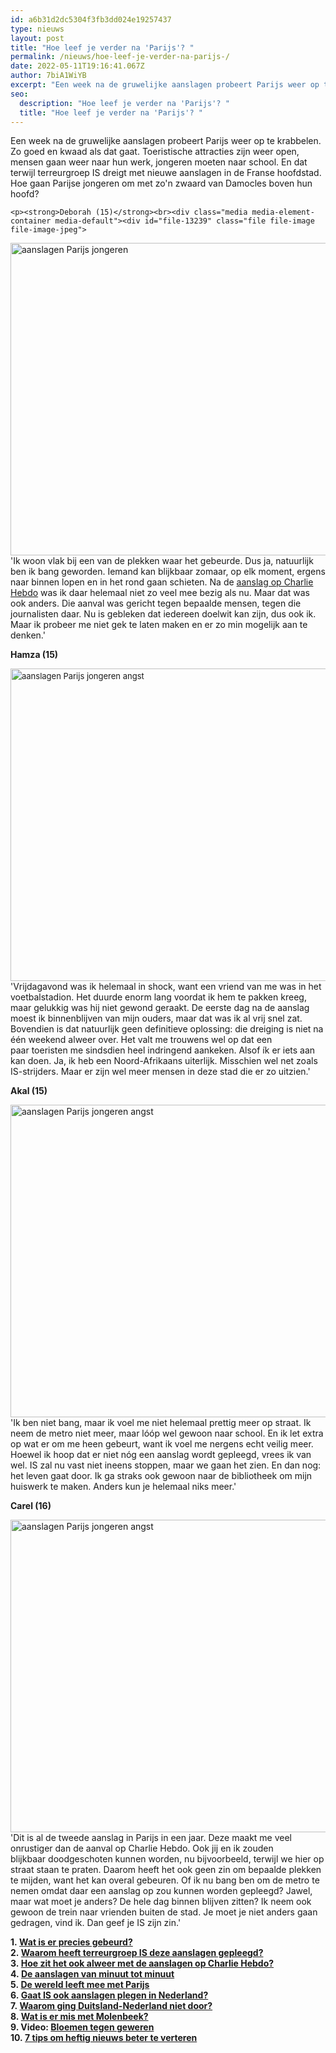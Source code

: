 ```yaml
---
id: a6b31d2dc5304f3fb3dd024e19257437
type: nieuws
layout: post
title: "Hoe leef je verder na 'Parijs'? "
permalink: /nieuws/hoe-leef-je-verder-na-parijs-/
date: 2022-05-11T19:16:41.067Z
author: 7biA1WiYB
excerpt: "Een week na de gruwelijke aanslagen probeert Parijs weer op te krabbelen. Zo goed en kwaad als dat gaat. Toeristische attracties zijn weer open, mensen gaan weer naar hun werk, jongeren moeten naar school. En dat terwijl terreurgroep IS dreigt met nieuwe aanslagen in de Franse hoofdstad. Hoe gaan Parijse jongeren om met zo'n zwaard van Damocles boven hun hoofd?   "
seo:
  description: "Hoe leef je verder na 'Parijs'? "
  title: "Hoe leef je verder na 'Parijs'? "
---
```

Een week na de gruwelijke aanslagen probeert Parijs weer op te krabbelen. Zo goed en kwaad als dat gaat. Toeristische attracties zijn weer open, mensen gaan weer naar hun werk, jongeren moeten naar school. En dat terwijl terreurgroep IS dreigt met nieuwe aanslagen in de Franse hoofdstad. Hoe gaan Parijse jongeren om met zo'n zwaard van Damocles boven hun hoofd?   

    <p><strong>Deborah (15)</strong><br><div class="media media-element-container media-default"><div id="file-13239" class="file file-image file-image-jpeg">

        
  
  <div class="content">
    <img alt="aanslagen Parijs jongeren" title="Foto: Kim Einder" height="500" width="850" class="media-element file-default" src="https://7dagen.netlify.app/sites/default/files/Deborah%20final.jpg">  </div>

  
</div>
</div>'Ik woon vlak bij een van de plekken waar het gebeurde. Dus ja, natuurlijk ben ik bang geworden. Iemand kan blijkbaar zomaar, op elk moment, ergens naar binnen lopen en in het rond gaan schieten. Na de <a href="https://7dagen.netlify.app/nieuws/charlie-hebdo-hoe-zat-dat-ook-alweer">aanslag op Charlie Hebdo</a> was ik daar helemaal niet zo veel mee bezig als nu. Maar dat was ook anders. Die aanval was gericht tegen bepaalde mensen, tegen die journalisten daar. Nu is gebleken dat iedereen doelwit kan zijn, dus ook ik. Maar ik probeer me niet gek te laten maken en er zo min mogelijk aan te denken.'
<p><strong>Hamza (15)</strong><br><div class="media media-element-container media-default"><div id="file-13242" class="file file-image file-image-jpeg">

        
  
  <div class="content">
    <img alt="aanslagen Parijs jongeren angst" title="Foto: Kim Einder" height="500" width="850" style="font-size: 13.008px; line-height: 20.0063px;" class="media-element file-default" src="https://7dagen.netlify.app/sites/default/files/hamza%20def.jpg">  </div>

  
</div>
</div>'Vrijdagavond was ik helemaal in shock, want een vriend van me was in het voetbalstadion. Het duurde enorm lang voordat ik hem te pakken kreeg, maar gelukkig was hij niet gewond geraakt. De eerste dag na de aanslag moest ik binnenblijven van mijn ouders, maar dat was ik al vrij snel zat. Bovendien is dat natuurlijk geen definitieve oplossing: die dreiging is niet na één weekend alweer over. Het valt me trouwens wel op dat een paar toeristen me sindsdien heel indringend aankeken. Alsof ík er iets aan kan doen. Ja, ik heb een Noord-Afrikaans uiterlijk. Misschien wel net zoals IS-strijders. Maar er zijn wel meer mensen in deze stad die er zo uitzien.'
<p><strong>Akal (15)</strong><br><div class="media media-element-container media-default"><div id="file-13241" class="file file-image file-image-jpeg">

        
  
  <div class="content">
    <img alt="aanslagen Parijs jongeren angst" title="Foto: Kim Einder" height="500" width="850" class="media-element file-default" src="https://7dagen.netlify.app/sites/default/files/Akal%202%20def.jpg">  </div>

  
</div>
</div>'Ik ben niet bang, maar ik voel me niet helemaal prettig meer op straat. Ik neem de metro niet meer, maar lóóp wel gewoon naar school. En ik let extra op wat er om me heen gebeurt, want ik voel me nergens echt veilig meer. Hoewel ik hoop dat er niet nóg een aanslag wordt gepleegd, vrees ik van wel. IS zal nu vast niet ineens stoppen, maar we gaan het zien. En dan nog: het leven gaat door. Ik ga straks ook gewoon naar de bibliotheek om mijn huiswerk te maken. Anders kun je helemaal niks meer.'
<p><strong>Carel (16)</strong><br><div class="media media-element-container media-default"><div id="file-13245" class="file file-image file-image-jpeg">

        
  
  <div class="content">
    <img alt="aanslagen Parijs jongeren angst" title="Foto: ANP" height="500" width="850" class="media-element file-default" src="https://7dagen.netlify.app/sites/default/files/carel%20def%202.jpg">  </div>

  
</div>
</div>'Dit is al de tweede aanslag in Parijs in een jaar. Deze maakt me veel onrustiger dan de aanval op Charlie Hebdo. Ook jij en ik zouden blijkbaar doodgeschoten kunnen worden, nu bijvoorbeeld, terwijl we hier op straat staan te praten. Daarom heeft het ook geen zin om bepaalde plekken te mijden, want het kan overal gebeuren. Of ik nu bang ben om de metro te nemen omdat daar een aanslag op zou kunnen worden gepleegd? Jawel, maar wat moet je anders? De hele dag binnen blijven zitten? Ik neem ook gewoon de trein naar vrienden buiten de stad. Je moet je niet anders gaan gedragen, vind ik. Dan geef je IS zijn zin.'
<p><strong>1. <a href="https://7dagen.netlify.app/nieuws/wat-gebeurde-er-parijs">Wat is er precies gebeurd?</a><br>2. <a href="https://7dagen.netlify.app/nieuws/waarom-heeft-deze-aanslagen-gepleegd">Waarom heeft terreurgroep IS deze aanslagen gepleegd?</a><br>3. <a href="https://7dagen.netlify.app/nieuws/charlie-hebdo-hoe-zat-dat-ook-alweer">Hoe zit het ook alweer met de aanslagen op Charlie Hebdo?</a><br>4. <a href="https://7dagen.netlify.app/nieuws/de-aanslagen-van-minuut-tot-minuut">De aanslagen van minuut tot minuut</a><br>5. <a href="https://7dagen.netlify.app/nieuws/de-wereld-leeft-mee-met-parijs">De wereld leeft mee met Parijs</a><br>6. <a href="https://7dagen.netlify.app/nieuws/gaat-ook-aanslagen-plegen-nederland">Gaat IS ook aanslagen plegen in Nederland?</a><br>7. <a href="https://7dagen.netlify.app/nieuws/waarom-ging-duitsland-nederland-niet-door">Waarom ging Duitsland-Nederland niet door?</a><br>8. <a href="https://7dagen.netlify.app/nieuws/wat-er-mis-met-molenbeek">Wat is er mis met Molenbeek?</a><br>9. Video: <a href="https://7dagen.netlify.app/video/bloemen-tegen-geweren">Bloemen tegen geweren</a><br>10. <a href="https://7dagen.netlify.app/nieuws/7-tips-om-heftig-nieuws-beter-te-verteren">7 tips om heftig nieuws beter te verteren</a></strong></p>  
